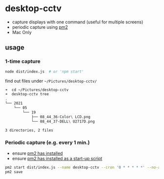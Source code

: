 # desktop-cctv

- capture displays with one command (useful for multiple screens)
- periodic capture using [pm2](https://pm2.keymetrics.io/)
- Mac Only

## usage

### 1-time capture

```bash
node dist/index.js  # or 'npm start'
```

find out files under `~/Pictures/desktop-cctv/`

```bash
➜  cd ~/Pictures/desktop-cctv
➜  desktop-cctv tree
.
└── 2021
    └── 05
        └── 19
            ├── 08_44_36-Color\ LCD.png
            └── 08_44_37-DELL\ U2717D.png

3 directories, 2 files
```

### Periodic capture (e.g. every 1 min.)

- ensure [pm2 has installed](https://pm2.keymetrics.io/docs/usage/quick-start/#installation)
- ensure [pm2 has installed as a start-up script](https://pm2.keymetrics.io/docs/usage/startup/)

```bash
pm2 start dist/index.js --name desktop-cctv --cron '0 * * * * *' --no-autorestart
pm2 save
```
